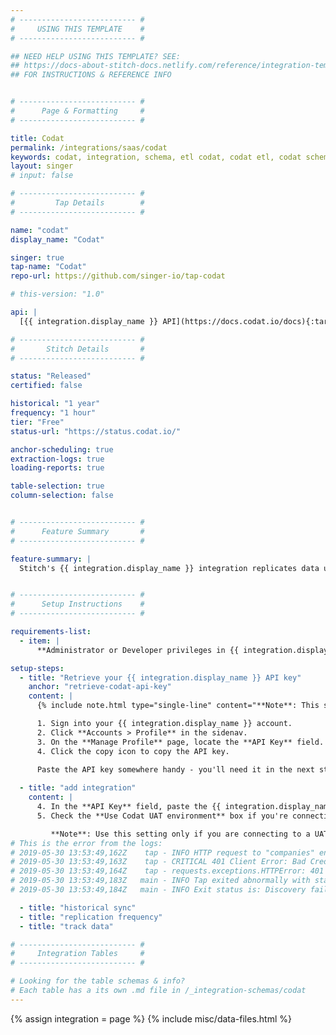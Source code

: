 ```yaml
---
# -------------------------- #
#     USING THIS TEMPLATE    #
# -------------------------- #

## NEED HELP USING THIS TEMPLATE? SEE:
## https://docs-about-stitch-docs.netlify.com/reference/integration-templates/saas/
## FOR INSTRUCTIONS & REFERENCE INFO


# -------------------------- #
#      Page & Formatting     #
# -------------------------- #

title: Codat
permalink: /integrations/saas/codat
keywords: codat, integration, schema, etl codat, codat etl, codat schema
layout: singer
# input: false

# -------------------------- #
#         Tap Details        #
# -------------------------- #

name: "codat"
display_name: "Codat"

singer: true 
tap-name: "Codat"
repo-url: https://github.com/singer-io/tap-codat

# this-version: "1.0"

api: |
  [{{ integration.display_name }} API](https://docs.codat.io/docs){:target="new"}

# -------------------------- #
#       Stitch Details       #
# -------------------------- #

status: "Released"
certified: false

historical: "1 year"
frequency: "1 hour"
tier: "Free"
status-url: "https://status.codat.io/"

anchor-scheduling: true
extraction-logs: true
loading-reports: true

table-selection: true
column-selection: false


# -------------------------- #
#      Feature Summary       #
# -------------------------- #

feature-summary: |
  Stitch's {{ integration.display_name }} integration replicates data using the {{ integration.api | flatify }}. Refer to the [Schema](#schema) section for a list of objects available for replication.


# -------------------------- #
#      Setup Instructions    #
# -------------------------- #

requirements-list:
  - item: |
      **Administrator or Developer privileges in {{ integration.display_name }}.** These are required to generate an API key. Refer to [{{ integration.display_name }}'s documentation](https://docs.codat.io/reference/authentication){:target="new"} for more info.

setup-steps:
  - title: "Retrieve your {{ integration.display_name }} API key"
    anchor: "retrieve-codat-api-key"
    content: |
      {% include note.html type="single-line" content="**Note**: This step requires Administrator or Developer privileges in Codat." %}

      1. Sign into your {{ integration.display_name }} account.
      2. Click **Accounts > Profile** in the sidenav.
      3. On the **Manage Profile** page, locate the **API Key** field.
      4. Click the copy icon to copy the API key.

      Paste the API key somewhere handy - you'll need it in the next step.
      
  - title: "add integration"
    content: |
      4. In the **API Key** field, paste the {{ integration.display_name }} API key you generated in [Step 1](#generate-codat-api-key).
      5. Check the **Use Codat UAT environment** box if you're connecting to your UAT (sandbox) environment in {{ integration.display_name }}.

         **Note**: Use this setting only if you are connecting to a UAT (sandbox) {{ integration.display_name }} instance. Checking this box when the instance isn't a sandbox will prevent a successful connection and `401 Bad Credentials` errors in the connection check logs.
# This is the error from the logs:
# 2019-05-30 13:53:49,162Z    tap - INFO HTTP request to "companies" endpoint took 0.329s, returned status code 401
# 2019-05-30 13:53:49,163Z    tap - CRITICAL 401 Client Error: Bad Credentials for url: https://api.codat.io/companies
# 2019-05-30 13:53:49,164Z    tap - requests.exceptions.HTTPError: 401 Client Error: Bad Credentials for url: https://api.codat.io/companies
# 2019-05-30 13:53:49,183Z   main - INFO Tap exited abnormally with status 1
# 2019-05-30 13:53:49,184Z   main - INFO Exit status is: Discovery failed with code 1 and error message: "401 Client Error: Bad Credentials for url: https://api.codat.io/companies".

  - title: "historical sync"
  - title: "replication frequency"
  - title: "track data"

# -------------------------- #
#     Integration Tables     #
# -------------------------- #

# Looking for the table schemas & info?
# Each table has a its own .md file in /_integration-schemas/codat
---
```

{% assign integration = page %}
{% include misc/data-files.html %}